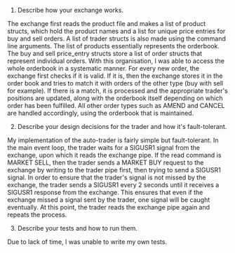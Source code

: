 1. Describe how your exchange works.

The exchange first reads the product file and makes a list of product structs, which
hold the product names and a list for unique price entries for buy and sell orders. A list of trader structs
is also made using the command line arguments. The list of products essentially represents the orderbook.
The buy and sell price_entry structs store a list of order structs that represent individual orders. With this organisation,
I was able to access the whole orderbook in a systematic manner. For every new order, the exchange first checks if it is valid.
If it is, then the exchange stores it in the order book and tries to match it with orders of the other type 
(buy with sell for example). If there is a match, it is processed and the appropriate trader's positions are updated,
along with the orderbook itself depending on which order has been fulfilled. All other order types such as AMEND and CANCEL
are handled accordingly, using the orderbook that is maintained.

2. Describe your design decisions for the trader and how it's fault-tolerant.

My implementation of the auto-trader is fairly simple but fault-tolerant. In the main event loop,
the trader waits for a SIGUSR1 signal from the exchange, upon which it reads the exchange pipe.
If the read command is MARKET SELL, then the trader sends a MARKET BUY request to the exchange by writing
to the trader pipe first, then trying to send a SIGUSR1 signal. In order to ensure that the trader's signal
is not missed by the exchange, the trader sends a SIGUSR1 every 2 seconds until it receives a SIGUSR1 response
from the exchange. This ensures that even if the exchange missed a signal sent by the trader, one signal will be caught eventually.
At this point, the trader reads the exchange pipe again and repeats the process.

3. Describe your tests and how to run them.

Due to lack of time, I was unable to write my own tests.

